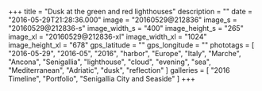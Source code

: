+++
title = "Dusk at the green and red lighthouses"
description = ""
date = "2016-05-29T21:28:36.000"
image = "20160529@212836"
image_s = "20160529@212836-s"
image_width_s = "400"
image_height_s = "265"
image_xl = "20160529@212836-xl"
image_width_xl = "1024"
image_height_xl = "678"
gps_latitude = ""
gps_longitude = ""
phototags = [ "2016-05-29", "2016-05", "2016", "harbor", "Europe", "Italy", "Marche", "Ancona", "Senigallia", "lighthouse", "cloud", "evening", "sea", "Mediterranean", "Adriatic", "dusk", "reflection" ]
galleries = [ "2016 Timeline", "Portfolio", "Senigallia City and Seaside" ]
+++
